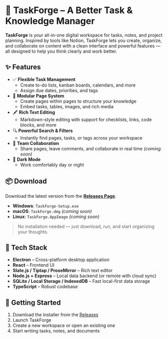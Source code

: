 # 📝 TaskForge – A Better Task & Knowledge Manager

**TaskForge** is your all-in-one digital workspace for tasks, notes, and project planning. Inspired by tools like Notion, TaskForge lets you create, organize, and collaborate on content with a clean interface and powerful features — all designed to help you think clearly and work better.

## ✨ Features

- ✅ **Flexible Task Management**
  - Create to-do lists, kanban boards, calendars, and more
  - Assign due dates, priorities, and tags
- 🧱 **Modular Page System**
  - Create pages within pages to structure your knowledge
  - Embed tasks, tables, images, and rich media
- 🖋️ **Rich Text Editing**
  - Markdown-style editing with support for checklists, links, code blocks, and more
- 🔍 **Powerful Search & Filters**
  - Instantly find pages, tasks, or tags across your workspace
- 👥 **Team Collaboration**
  - Share pages, leave comments, and collaborate in real time *(coming soon)*
- 🌙 **Dark Mode**
  - Work comfortably day or night

## 📦 Download

Download the latest version from the [**Releases Page**]([https://github.com/505Poly/TaskForge/releases/tag/release]).

- **Windows**: `TaskForge-Setup.exe`
- **macOS**: `TaskForge.dmg` *(coming soon)*
- **Linux**: `TaskForge.AppImage` *(coming soon)*

> No installation needed — just download, run, and start organizing your thoughts.

## 🧰 Tech Stack

- **Electron** – Cross-platform desktop application
- **React** – Frontend UI
- **Slate.js / Tiptap / ProseMirror** – Rich text editor
- **Node.js + Express** – Local data backend (or remote with cloud sync)
- **SQLite / Local Storage / IndexedDB** – Fast local-first data storage
- **TypeScript** – Robust codebase

## 📖 Getting Started

1. Download the installer from the [Releases](https://github.com/505Poly/TaskForge/releases/tag/release)
2. Launch TaskForge
3. Create a new workspace or open an existing one
4. Start writing tasks, notes, and documents
